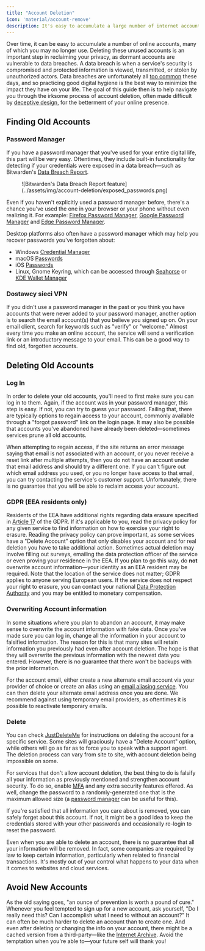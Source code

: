 ```yaml
---
title: "Account Deletion"
icon: 'material/account-remove'
description: It's easy to accumulate a large number of internet accounts, here are some tips on how to prune your collection.
---
```


Over time, it can be easy to accumulate a number of online accounts, many of which you may no longer use. Deleting these unused accounts is an important step in reclaiming your privacy, as dormant accounts are vulnerable to data breaches. A data breach is when a service's security is compromised and protected information is viewed, transmitted, or stolen by unauthorized actors. Data breaches are unfortunately all [too common](https://haveibeenpwned.com/PwnedWebsites) these days, and so practicing good digital hygiene is the best way to minimize the impact they have on your life. The goal of this guide then is to help navigate you through the irksome process of account deletion, often made difficult by [deceptive design](https://deceptive.design), for the betterment of your online presence.

## Finding Old Accounts

### Password Manager

If you have a password manager that you've used for your entire digital life, this part will be very easy. Oftentimes, they include built-in functionality for detecting if your credentials were exposed in a data breach—such as Bitwarden's [Data Breach Report](https://bitwarden.com/blog/have-you-been-pwned).

<figure markdown>
  ![Bitwarden's Data Breach Report feature](../assets/img/account-deletion/exposed_passwords.png)
</figure>

Even if you haven't explicitly used a password manager before, there's a chance you've used the one in your browser or your phone without even realizing it. For example: [Firefox Password Manager](https://support.mozilla.org/kb/password-manager-remember-delete-edit-logins), [Google Password Manager](https://passwords.google.com/intro) and [Edge Password Manager](https://support.microsoft.com/microsoft-edge/save-or-forget-passwords-in-microsoft-edge-b4beecb0-f2a8-1ca0-f26f-9ec247a3f336).

Desktop platforms also often have a password manager which may help you recover passwords you've forgotten about:

- Windows [Credential Manager](https://support.microsoft.com/windows/accessing-credential-manager-1b5c916a-6a16-889f-8581-fc16e8165ac0)
- macOS [Passwords](https://support.apple.com/HT211145)
- iOS [Passwords](https://support.apple.com/HT211146)
- Linux, Gnome Keyring, which can be accessed through [Seahorse](https://wiki.gnome.org/Apps/Seahorse) or [KDE Wallet Manager](https://userbase.kde.org/KDE_Wallet_Manager)

### Dostawcy sieci VPN

If you didn't use a password manager in the past or you think you have accounts that were never added to your password manager, another option is to search the email account(s) that you believe you signed up on. On your email client, search for keywords such as "verify" or "welcome." Almost every time you make an online account, the service will send a verification link or an introductory message to your email. This can be a good way to find old, forgotten accounts.

## Deleting Old Accounts

### Log In

In order to delete your old accounts, you'll need to first make sure you can log in to them. Again, if the account was in your password manager, this step is easy. If not, you can try to guess your password. Failing that, there are typically options to regain access to your account, commonly available through a "forgot password" link on the login page. It may also be possible that accounts you've abandoned have already been deleted—sometimes services prune all old accounts.

When attempting to regain access, if the site returns an error message saying that email is not associated with an account, or you never receive a reset link after multiple attempts, then you do not have an account under that email address and should try a different one. If you can't figure out which email address you used, or you no longer have access to that email, you can try contacting the service's customer support. Unfortunately, there is no guarantee that you will be able to reclaim access your account.

### GDPR (EEA residents only)

Residents of the EEA have additional rights regarding data erasure specified in [Article 17](https://gdpr-info.eu/art-17-gdpr) of the GDPR. If it's applicable to you, read the privacy policy for any given service to find information on how to exercise your right to erasure. Reading the privacy policy can prove important, as some services have a "Delete Account" option that only disables your account and for real deletion you have to take additional action. Sometimes actual deletion may involve filling out surveys, emailing the data protection officer of the service or even proving your residence in the EEA. If you plan to go this way, do **not** overwrite account information—your identity as an EEA resident may be required. Note that the location of the service does not matter; GDPR applies to anyone serving European users. If the service does not respect your right to erasure, you can contact your national [Data Protection Authority](https://ec.europa.eu/info/law/law-topic/data-protection/reform/rights-citizens/redress/what-should-i-do-if-i-think-my-personal-data-protection-rights-havent-been-respected_en) and you may be entitled to monetary compensation.

### Overwriting Account information

In some situations where you plan to abandon an account, it may make sense to overwrite the account information with fake data. Once you've made sure you can log in, change all the information in your account to falsified information. The reason for this is that many sites will retain information you previously had even after account deletion. The hope is that they will overwrite the previous information with the newest data you entered. However, there is no guarantee that there won't be backups with the prior information.

For the account email, either create a new alternate email account via your provider of choice or create an alias using an [email aliasing service](../email-aliasing.md). You can then delete your alternate email address once you are done. We recommend against using temporary email providers, as oftentimes it is possible to reactivate temporary emails.

### Delete

You can check [JustDeleteMe](https://justdeleteme.xyz) for instructions on deleting the account for a specific service. Some sites will graciously have a "Delete Account" option, while others will go as far as to force you to speak with a support agent. The deletion process can vary from site to site, with account deletion being impossible on some.

For services that don't allow account deletion, the best thing to do is falsify all your information as previously mentioned and strengthen account security. To do so, enable [MFA](multi-factor-authentication.md) and any extra security features offered. As well, change the password to a randomly-generated one that is the maximum allowed size (a [password manager](../passwords.md) can be useful for this).

If you're satisfied that all information you care about is removed, you can safely forget about this account. If not, it might be a good idea to keep the credentials stored with your other passwords and occasionally re-login to reset the password.

Even when you are able to delete an account, there is no guarantee that all your information will be removed. In fact, some companies are required by law to keep certain information, particularly when related to financial transactions. It's mostly out of your control what happens to your data when it comes to websites and cloud services.

## Avoid New Accounts

As the old saying goes, "an ounce of prevention is worth a pound of cure." Whenever you feel tempted to sign up for a new account, ask yourself, "Do I really need this? Can I accomplish what I need to without an account?" It can often be much harder to delete an account than to create one. And even after deleting or changing the info on your account, there might be a cached version from a third-party—like the [Internet Archive](https://archive.org). Avoid the temptation when you're able to—your future self will thank you!
